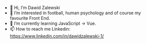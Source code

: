 - 👋 Hi, I’m Dawid Zalewski
- 👀 I’m interested in football, human psychology and of course my favourite Front End.
- 🌱 I’m currently learning JavaScript -> Vue.
- 📫 How to reach me Linkedin: https://www.linkedin.com/in/dawidzalewski-1/

<!---
xUndix/xUndix is a ✨ special ✨ repository because its `README.md` (this file) appears on your GitHub profile.
You can click the Preview link to take a look at your changes.
--->
